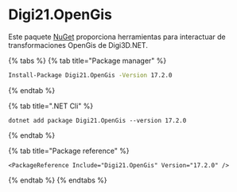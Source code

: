 # Digi21.OpenGis

Este paquete [NuGet](https://www.nuget.org/packages/Digi21.OpenGis/) proporciona herramientas para interactuar de transformaciones OpenGis de Digi3D.NET.

{% tabs %}
{% tab title="Package manager" %}
```bash
Install-Package Digi21.OpenGis -Version 17.2.0
```
{% endtab %}

{% tab title=".NET Cli" %}
```
dotnet add package Digi21.OpenGis --version 17.2.0
```
{% endtab %}

{% tab title="Package reference" %}
```markup
<PackageReference Include="Digi21.OpenGis" Version="17.2.0" />
```
{% endtab %}
{% endtabs %}





